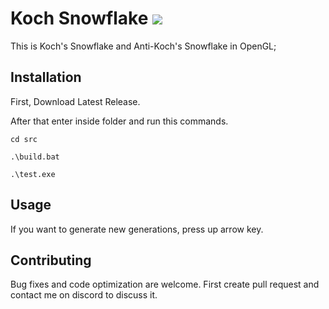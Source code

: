 # Koch Snowflake ![](https://img.shields.io/badge/koch--snowflake-v1.0-brightgreen)

This is Koch's Snowflake and Anti-Koch's Snowflake in OpenGL; 

## Installation

First, Download Latest Release.

After that enter inside folder and run this commands.

```
cd src

.\build.bat

.\test.exe
```

## Usage

If you want to generate new generations, press up arrow key.

## Contributing

Bug fixes and code optimization are welcome. First create pull request and contact me on discord to discuss it.
